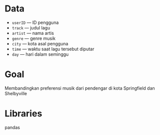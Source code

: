 # Data

- `userID` — ID pengguna
- `track` — judul lagu
- `artist` — nama artis
- `genre` — genre musik
- `city` — kota asal pengguna
- `time` — waktu saat lagu tersebut diputar
- `day` — hari dalam seminggu

# Goal
Membandingkan preferensi musik dari pendengar di kota Springfield dan Shelbyville

# Libraries
pandas
